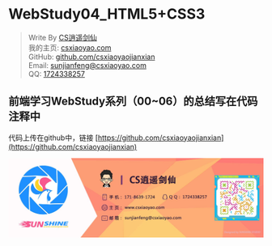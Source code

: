 # WebStudy04_HTML5+CSS3

> Write By [CS逍遥剑仙](http://home.ustc.edu.cn/~cssjf/)   
> 我的主页: [csxiaoyao.com](https://csxiaoyao.com)   
> GitHub: [github.com/csxiaoyaojianxian](https://github.com/csxiaoyaojianxian)   
> Email: [sunjianfeng@csxiaoyao.com](mailto:sunjianfeng@csxiaoyao.com)  
> QQ: [1724338257](http://wpa.qq.com/msgrd?uin=1724338257&site=qq&menu=yes)

## 前端学习WebStudy系列（00~06）的总结写在代码注释中
代码上传在github中，链接 [https://github.com/csxiaoyaojianxian](https://github.com/csxiaoyaojianxian)

![sign](https://raw.githubusercontent.com/csxiaoyaojianxian/ImageHosting/master/img/sign.jpg)
